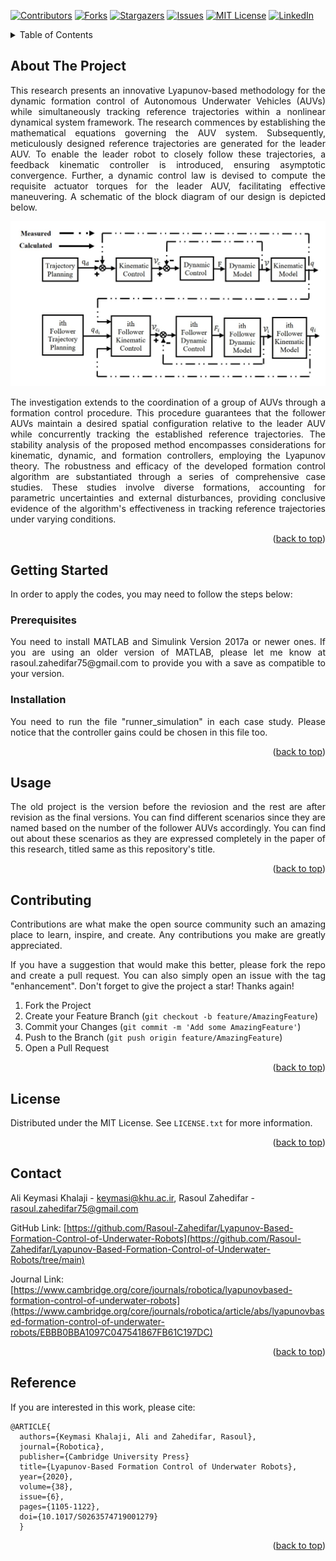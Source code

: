<!-- Improved compatibility of back to top link: See: https://github.com/othneildrew/Best-README-Template/pull/73 -->
<a name="readme-top"></a>
<!--
*** Thanks for checking out the Best-README-Template. If you have a suggestion
*** that would make this better, please fork the repo and create a pull request
*** or simply open an issue with the tag "enhancement".
*** Don't forget to give the project a star!
*** Thanks again! Now go create something AMAZING! :D
-->



<!-- PROJECT SHIELDS -->
<!--
*** I'm using markdown "reference style" links for readability.
*** Reference links are enclosed in brackets [ ] instead of parentheses ( ).
*** See the bottom of this document for the declaration of the reference variables
*** for contributors-url, forks-url, etc. This is an optional, concise syntax you may use.
*** https://www.markdownguide.org/basic-syntax/#reference-style-links
-->
[![Contributors][contributors-shield]][contributors-url]
[![Forks][forks-shield]][forks-url]
[![Stargazers][stars-shield]][stars-url]
[![Issues][issues-shield]][issues-url]
[![MIT License][license-shield]][license-url]
[![LinkedIn][linkedin-shield]][linkedin-url]


<!-- TABLE OF CONTENTS -->
<details>
  <summary>Table of Contents</summary>
  <ol>
    <li>
      <a href="#about-the-project">About The Project</a>
    </li>
    <li>
      <a href="#getting-started">Getting Started</a>
      <ul>
        <li><a href="#prerequisites">Prerequisites</a></li>
        <li><a href="#installation">Installation</a></li>
      </ul>
    </li>
    <li><a href="#usage">Usage</a></li>
    <li><a href="#contributing">Contributing</a></li>
    <li><a href="#license">License</a></li>
    <li><a href="#contact">Contact</a></li>
    <li><a href="#Reference">Reference</a></li>
  </ol>
</details>



<!-- ABOUT THE PROJECT -->
## About The Project

<div align="justify"> This research presents an innovative Lyapunov-based methodology for the dynamic formation control of Autonomous Underwater Vehicles (AUVs) while simultaneously tracking reference trajectories within a nonlinear dynamical system framework. The research commences by establishing the mathematical equations governing the AUV system. Subsequently, meticulously designed reference trajectories are generated for the leader AUV. To enable the leader robot to closely follow these trajectories, a feedback kinematic controller is introduced, ensuring asymptotic convergence. Further, a dynamic control law is devised to compute the requisite actuator torques for the leader AUV, facilitating effective maneuvering. A schematic of the block diagram of our design is depicted below. </div>

![comgit](https://github.com/Rasoul-Zahedifar/Lyapunov-Based-Formation-Control-of-Underwater-Robots/blob/main/Block%20Diagram.jpg)

<div align="justify"> The investigation extends to the coordination of a group of AUVs through a formation control procedure. This procedure guarantees that the follower AUVs maintain a desired spatial configuration relative to the leader AUV while concurrently tracking the established reference trajectories. The stability analysis of the proposed method encompasses considerations for kinematic, dynamic, and formation controllers, employing the Lyapunov theory. The robustness and efficacy of the developed formation control algorithm are substantiated through a series of comprehensive case studies. These studies involve diverse formations, accounting for parametric uncertainties and external disturbances, providing conclusive evidence of the algorithm's effectiveness in tracking reference trajectories under varying conditions. </div>

<p align="right">(<a href="#readme-top">back to top</a>)</p>



<!-- GETTING STARTED -->
## Getting Started

In order to apply the codes, you may need to follow the steps below:


<!-- PREREQUISITES -->
### Prerequisites

<div align="justify"> You need to install MATLAB and Simulink Version 2017a or newer ones. If you are using an older version of MATLAB, please let me know at rasoul.zahedifar75@gmail.com to provide you with a save as compatible to your version. </div>



<!-- INSTALLATION -->
### Installation

<div align="justify"> You need to run the file "runner_simulation" in each case study. Please notice that the controller gains could be chosen in this file too. </div>


<p align="right">(<a href="#readme-top">back to top</a>)</p>



<!-- USAGE EXAMPLES -->
## Usage

<div align="justify"> The old project is the version before the reviosion and the rest are after revision as the final versions. You can find different scenarios since they are named based on the number of the follower AUVs accordingly. You can find out about these scenarios as they are expressed completely in the paper of this research, titled same as this repository's title. </div>

<p align="right">(<a href="#readme-top">back to top</a>)</p>



<!-- CONTRIBUTING -->
## Contributing

<div align="justify"> Contributions are what make the open source community such an amazing place to learn, inspire, and create. Any contributions you make are greatly appreciated.

If you have a suggestion that would make this better, please fork the repo and create a pull request. You can also simply open an issue with the tag "enhancement".
Don't forget to give the project a star! Thanks again!

1. Fork the Project
2. Create your Feature Branch (`git checkout -b feature/AmazingFeature`)
3. Commit your Changes (`git commit -m 'Add some AmazingFeature'`)
4. Push to the Branch (`git push origin feature/AmazingFeature`)
5. Open a Pull Request </div>

<p align="right">(<a href="#readme-top">back to top</a>)</p>



<!-- LICENSE -->
## License

Distributed under the MIT License. See `LICENSE.txt` for more information.

<p align="right">(<a href="#readme-top">back to top</a>)</p>



<!-- CONTACT -->
## Contact

Ali Keymasi Khalaji - keymasi@khu.ac.ir,
Rasoul Zahedifar - rasoul.zahedifar75@gmail.com

GitHub Link: [https://github.com/Rasoul-Zahedifar/Lyapunov-Based-Formation-Control-of-Underwater-Robots](https://github.com/Rasoul-Zahedifar/Lyapunov-Based-Formation-Control-of-Underwater-Robots/tree/main)

Journal Link: [https://www.cambridge.org/core/journals/robotica/lyapunovbased-formation-control-of-underwater-robots](https://www.cambridge.org/core/journals/robotica/article/abs/lyapunovbased-formation-control-of-underwater-robots/EBBB0BBA1097C047541867FB61C197DC)

<p align="right">(<a href="#readme-top">back to top</a>)</p>



<!-- REFERENCE -->
## Reference

If you are interested in this work, please cite:

```
@ARTICLE{
  authors={Keymasi Khalaji, Ali and Zahedifar, Rasoul},
  journal={Robotica},
  publisher={Cambridge University Press}
  title={Lyapunov-Based Formation Control of Underwater Robots}, 
  year={2020},
  volume={38},
  issue={6},
  pages={1105-1122},
  doi={10.1017/S0263574719001279}
  }
```

<p align="right">(<a href="#readme-top">back to top</a>)</p>



<!-- MARKDOWN LINKS & IMAGES -->
<!-- https://www.markdownguide.org/basic-syntax/#reference-style-links -->
[contributors-shield]: https://img.shields.io/github/contributors/Rasoul-Zahedifar/Lyapunov-Based-Formation-Control-of-Underwater-Robots.svg?style=for-the-badge
[contributors-url]: https://github.com/Rasoul-Zahedifar/Lyapunov-Based-Formation-Control-of-Underwater-Robots/graphs/contributors
[forks-shield]: https://img.shields.io/github/forks/Rasoul-Zahedifar/Lyapunov-Based-Formation-Control-of-Underwater-Robots.svg?style=for-the-badge
[forks-url]: https://github.com/Rasoul-Zahedifar/Lyapunov-Based-Formation-Control-of-Underwater-Robots/network/members
[stars-shield]: https://img.shields.io/github/stars/Rasoul-Zahedifar/Lyapunov-Based-Formation-Control-of-Underwater-Robots.svg?style=for-the-badge
[stars-url]: https://github.com/Rasoul-Zahedifar/Lyapunov-Based-Formation-Control-of-Underwater-Robots/stargazers
[issues-shield]: https://img.shields.io/github/issues/Rasoul-Zahedifar/Lyapunov-Based-Formation-Control-of-Underwater-Robots.svg?style=for-the-badge
[issues-url]: https://github.com/Rasoul-Zahedifar/Lyapunov-Based-Formation-Control-of-Underwater-Robots/issues
[license-shield]: https://img.shields.io/github/license/Rasoul-Zahedifar/Lyapunov-Based-Formation-Control-of-Underwater-Robots.svg?style=for-the-badge
[license-url]: https://github.com/Rasoul-Zahedifar/Lyapunov-Based-Formation-Control-of-Underwater-Robots/blob/master/LICENSE.txt
[linkedin-shield]: https://img.shields.io/badge/-LinkedIn-black.svg?style=for-the-badge&logo=linkedin&colorB=555
[linkedin-url]: https://linkedin.com/in/rasoul-zahedifar